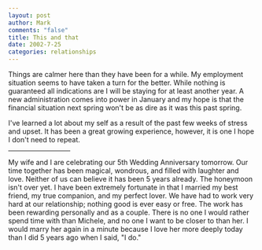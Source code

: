 ```yaml
--- 
layout: post
author: Mark
comments: "false"
title: This and that
date: 2002-7-25
categories: relationships
---
```

Things are calmer here than they have been for a while. My employment situation seems to have taken a turn for the better. While nothing is guaranteed all indications are I will be staying for at least another year. A new administration comes into power in January and my hope is that the financial situation next spring won't be as dire as it was this past spring.

I've learned a lot about my self as a result of the past few weeks of stress and upset. It has been a great growing experience, however, it is one I hope I don't need to repeat.

<hr width="25%">

My wife and I are celebrating our 5th Wedding Anniversary tomorrow. Our time together has been magical, wondrous, and filled with laughter and love. Neither of us can believe it has been 5 years already. The honeymoon isn't over yet. I have been extremely fortunate in that I married my best friend, my true companion, and my perfect lover. We have had to work very hard at our relationship; nothing good is ever easy or free. The work has been rewarding personally and as a couple. There is no one I would rather spend time with than Michele, and no one I want to be closer to than her. I would marry her again in a minute because I love her more deeply today than I did 5 years ago when I said, "I do."


